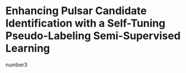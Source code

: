 # Enhancing Pulsar Candidate Identification with a Self-Tuning Pseudo-Labeling Semi-Supervised Learning
number3

